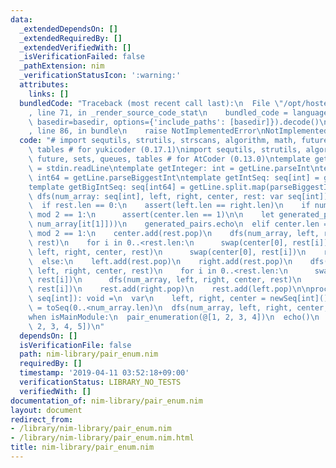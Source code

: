 ```yaml
---
data:
  _extendedDependsOn: []
  _extendedRequiredBy: []
  _extendedVerifiedWith: []
  _isVerificationFailed: false
  _pathExtension: nim
  _verificationStatusIcon: ':warning:'
  attributes:
    links: []
  bundledCode: "Traceback (most recent call last):\n  File \"/opt/hostedtoolcache/Python/3.9.1/x64/lib/python3.9/site-packages/onlinejudge_verify/documentation/build.py\"\
    , line 71, in _render_source_code_stat\n    bundled_code = language.bundle(stat.path,\
    \ basedir=basedir, options={'include_paths': [basedir]}).decode()\n  File \"/opt/hostedtoolcache/Python/3.9.1/x64/lib/python3.9/site-packages/onlinejudge_verify/languages/nim.py\"\
    , line 86, in bundle\n    raise NotImplementedError\nNotImplementedError\n"
  code: "# import sequtils, strutils, strscans, algorithm, math, future, sets, queues,\
    \ tables # for yukicoder (0.17.1)\nimport sequtils, strutils, algorithm, math,\
    \ future, sets, queues, tables # for AtCoder (0.13.0)\ntemplate getLine: string\
    \ = stdin.readLine\ntemplate getInteger: int = getLine.parseInt\ntemplate getBiggestInteger:\
    \ int64 = getLine.parseBiggestInt\ntemplate getIntSeq: seq[int] = getLine.split.map(parseInt)\n\
    template getBigIntSeq: seq[int64] = getLine.split.map(parseBiggestInt)\n\nproc\
    \ dfs(num_array: seq[int], left, right, center, rest: var seq[int]): void =\n\
    \  if rest.len == 0:\n    assert(left.len == right.len)\n    if num_array.len\
    \ mod 2 == 1:\n      assert(center.len == 1)\n\n    let generated_pairs = left.zip(right).mapIt((num_array[it[0]],\
    \ num_array[it[1]]))\n    generated_pairs.echo\n  elif center.len == 0 and num_array.len\
    \ mod 2 == 1:\n    center.add(rest.pop)\n    dfs(num_array, left, right, center,\
    \ rest)\n    for i in 0..<rest.len:\n      swap(center[0], rest[i])\n      dfs(num_array,\
    \ left, right, center, rest)\n      swap(center[0], rest[i])\n    rest.add(center.pop)\n\
    \  else:\n    left.add(rest.pop)\n    right.add(rest.pop)\n    dfs(num_array,\
    \ left, right, center, rest)\n    for i in 0..<rest.len:\n      swap(right[^1],\
    \ rest[i])\n      dfs(num_array, left, right, center, rest)\n      swap(right[^1],\
    \ rest[i])\n    rest.add(right.pop)\n    rest.add(left.pop)\n\nproc pair_enumeration(num_array:\
    \ seq[int]): void =\n  var\n    left, right, center = newSeq[int]()\n    rest\
    \ = toSeq(0..<num_array.len)\n  dfs(num_array, left, right, center, rest)\n\n\
    when isMainModule:\n  pair_enumeration(@[1, 2, 3, 4])\n  echo()\n  pair_enumeration(@[1,\
    \ 2, 3, 4, 5])\n"
  dependsOn: []
  isVerificationFile: false
  path: nim-library/pair_enum.nim
  requiredBy: []
  timestamp: '2019-04-11 03:52:18+09:00'
  verificationStatus: LIBRARY_NO_TESTS
  verifiedWith: []
documentation_of: nim-library/pair_enum.nim
layout: document
redirect_from:
- /library/nim-library/pair_enum.nim
- /library/nim-library/pair_enum.nim.html
title: nim-library/pair_enum.nim
---
```

